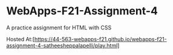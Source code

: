 # WebApps-F21-Assignment-4
A practice assignment for HTML with CSS

Hosted At:[https://44-563-webapps-f21.github.io/webapps-f21-assignment-4-satheesheppalapelli/play.html] 